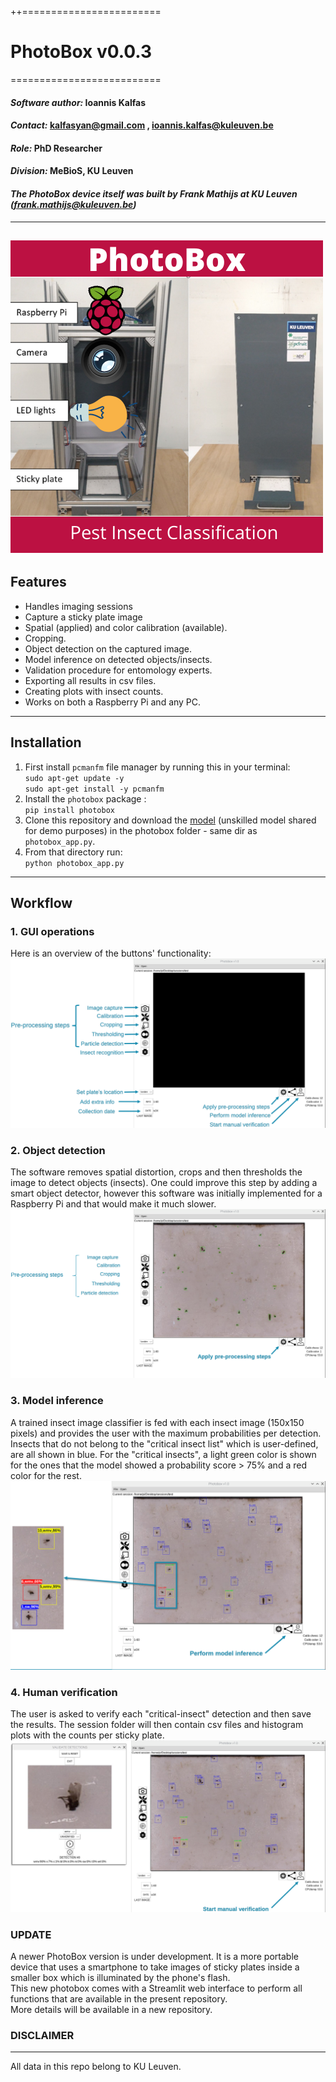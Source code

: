 ++========================
# PhotoBox v0.0.3
==========================
#### *Software author:*    Ioannis Kalfas
#### *Contact:*   kalfasyan@gmail.com , ioannis.kalfas@kuleuven.be
#### *Role:*      PhD Researcher
#### *Division:*  MeBioS, KU Leuven
#### ***The PhotoBox device itself was built by Frank Mathijs at KU Leuven (frank.mathijs@kuleuven.be)***
--------
![img0](./images/pbox_cover.png?raw=True "Cover")
--------
## Features

* Handles imaging sessions
* Capture a sticky plate image
* Spatial (applied) and color calibration (available).
* Cropping.
* Object detection on the captured image.
* Model inference on detected objects/insects.
* Validation procedure for entomology experts.
* Exporting all results in csv files.
* Creating plots with insect counts.
* Works on both a Raspberry Pi and any PC.
--------
## Installation

1. First install `pcmanfm` file manager by running this in your terminal:   
`sudo apt-get update -y`  
`sudo apt-get install -y pcmanfm`  
2. Install the `photobox` package :  
`pip install photobox`
3. Clone this repository and download the [model](https://kuleuven-my.sharepoint.com/:u:/g/personal/ioannis_kalfas_kuleuven_be/EUBAo2_hrLdKu3Dw0bhg8NkBm_PoJ3AvV2VWOUBqvlhikg?e=ltM0a2) (unskilled model shared for demo purposes) in the photobox folder - same dir as `photobox_app.py`.
4. From that directory run:  
   `python photobox_app.py`
---------
## Workflow
### 1. GUI operations
Here is an overview of the buttons' functionality:
![img1](./images/pbox_slide1.png?raw=True "GUI Steps")
### 2. Object detection
The software removes spatial distortion, crops and then thresholds the image to detect objects (insects). One could improve this step by adding a smart object detector, however this software was initially implemented for a Raspberry Pi and that would make it much slower. 
![img2](./images/pbox_slide2.png?raw=True "GUI Steps")
### 3. Model inference
A trained insect image classifier is fed with each insect image (150x150 pixels) and provides the user with the maximum probabilities per detection. Insects that do not belong to the "critical insect list" which is user-defined, are all shown in blue. For the "critical insects", a light green color is shown for the ones that the model showed a probability score > 75% and a red color for the rest.
![img3](./images/pbox_slide3.png?raw=True "GUI Steps")
### 4. Human verification
The user is asked to verify each "critical-insect" detection and then save the results. The session folder will then contain csv files and histogram plots with the counts per sticky plate.
![img4](./images/pbox_slide4.png?raw=True "GUI Steps")

### UPDATE 
A newer PhotoBox version is under development. It is a more portable device that uses a smartphone to take images of sticky plates inside a smaller box which is illuminated by the phone's flash.  
This new photobox comes with a Streamlit web interface to perform all functions that are available in the present repository.  
More details will be available in a new repository. 

### DISCLAIMER
--------
All data in this repo belong to KU Leuven.
